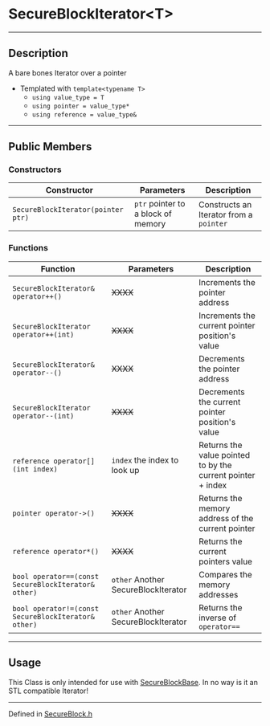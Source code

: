 # SecureBlockIterator\<T>

***

## Description
A bare bones Iterator over a pointer

* Templated  with `template<typename T>`
  * `using value_type = T`
  * `using pointer = value_type*`
  * `using reference = value_type&`

***

## Public Members

### Constructors
| Constructor | Parameters | Description |
| --- | --- | --- |
| `SecureBlockIterator(pointer ptr)` | `ptr` pointer to a block of memory | Constructs an Iterator from a `pointer` |

### Functions

| Function | Parameters | Description |
| --- | --- | --- |
| `SecureBlockIterator& operator++() ` | ~~XXXX~~ | Increments the pointer address |
| `SecureBlockIterator operator++(int)` | ~~XXXX~~ | Increments the current pointer position's value |
| `SecureBlockIterator& operator--()` | ~~XXXX~~ | Decrements the pointer address |
| `SecureBlockIterator operator--(int)` | ~~XXXX~~ | Decrements the current pointer position's value |
| `reference operator[](int index)` | `index` the index to look up | Returns the value pointed to by the current pointer + index |
| `pointer operator->()` | ~~XXXX~~ | Returns the memory address of the current pointer |
| `reference operator*()` | ~~XXXX~~ | Returns the current pointers value |
| `bool operator==(const SecureBlockIterator& other)` | `other` Another SecureBlockIterator | Compares the memory addresses |
| `bool operator!=(const SecureBlockIterator& other)` | `other` Another SecureBlockIterator | Returns the inverse of `operator==` |

***

## Usage
This Class is only intended for use with [SecureBlockBase](./SecureBlockBase.md). In no way is it an STL compatible Iterator!

***

Defined in [SecureBlock.h](https://github.com/FlyingRaijinMinato/LockdownSSL/blob/main/Includes/SecureBlock.h)